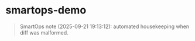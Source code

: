 # smartops-demo


> SmartOps note (2025-09-21 19:13:12): automated housekeeping when diff was malformed.
